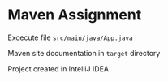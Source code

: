 # Maven Assignment

Excecute file `src/main/java/App.java`

Maven site documentation in `target` directory

Project created in IntelliJ IDEA
